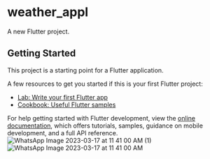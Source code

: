 # weather_appl

A new Flutter project.

## Getting Started

This project is a starting point for a Flutter application.

A few resources to get you started if this is your first Flutter project:

- [Lab: Write your first Flutter app](https://docs.flutter.dev/get-started/codelab)
- [Cookbook: Useful Flutter samples](https://docs.flutter.dev/cookbook)

For help getting started with Flutter development, view the
[online documentation](https://docs.flutter.dev/), which offers tutorials,
samples, guidance on mobile development, and a full API reference.
![WhatsApp Image 2023-03-17 at 11 41 00 AM (1)](https://user-images.githubusercontent.com/62253501/225826640-b0cf17b0-93c7-42fd-9741-d9a4827608ef.jpeg)
![WhatsApp Image 2023-03-17 at 11 41 00 AM](https://user-images.githubusercontent.com/62253501/225826796-f3d0a784-9949-4d4f-812b-1b51c43857e3.jpeg)
